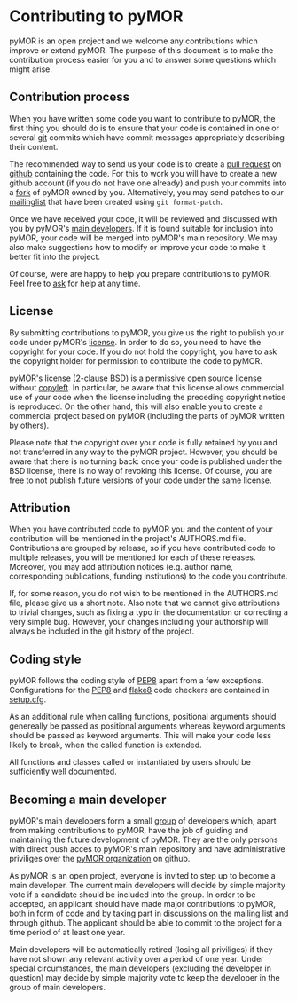 # Contributing to pyMOR

pyMOR is an open project and we welcome any contributions
which improve or extend pyMOR. The purpose of this document
is to make the contribution process easier for you and to answer
some questions which might arise.


## Contribution process

When you have written some code you want to contribute to 
pyMOR, the first thing you should do is to ensure that
your code is contained in one or several [git](https://git-scm.com/)
commits which have commit messages appropriately describing
their content.

The recommended way to send us your code is to create a
[pull request](https://help.github.com/articles/creating-a-pull-request/)
on [github](https://github.com/pymor/pymor) containing the code.
For this to work you will have to create a new github account
(if you do not have one already) and push your commits into a
[fork](https://guides.github.com/activities/forking/) of pyMOR 
owned by you. Alternatively, you may send patches to our
[mailinglist](http://listserv.uni-muenster.de/mailman/listinfo/pymor-dev)
that have been created using `git format-patch`.

Once we have received your code, it will be reviewed and
discussed with you by pyMOR's 
[main developers](#becoming-a-main-developer). If it is found suitable
for inclusion into pyMOR, your code will be merged into pyMOR's
main repository. We may also make suggestions how to modify
or improve your code to make it better fit into the project.

Of course, were are happy to help you prepare contributions to pyMOR.
Feel free to [ask](http://listserv.uni-muenster.de/mailman/listinfo/pymor-dev)
for help at any time.


## License

By submitting contributions to pyMOR, you give us the right to
publish your code under pyMOR's 
[license](https://github.com/pymor/pymor/blob/master/LICENSE.txt).
In order to do so, you need to have the copyright for your code.
If you do not hold the copyright, you have to ask the copyright 
holder for permission to contribute the code to pyMOR.

pyMOR's license ([2-clause BSD](https://opensource.org/licenses/BSD-2-Clause))
is a permissive open source license without
[copyleft](https://en.wikipedia.org/wiki/Copyleft). In particular,
be aware that this license allows commercial use of your code when the 
license including the preceding copyright notice is reproduced.
On the other hand, this will also enable you to create a commercial
project based on pyMOR (including the parts of pyMOR written by others).

Please note that the copyright over your code is fully retained by
you and not transferred in any way to the pyMOR project. However,
you should be aware that there is no turning back: once your code
is published under the BSD license, there is no way of revoking
this license. Of course, you are free to not publish future versions
of your code under the same license.


## Attribution

When you have contributed code to pyMOR you and the content of your
contribution will be mentioned in the project's AUTHORS.md file.
Contributions are grouped by release, so if you have contributed
code to multiple releases, you will be mentioned for each of
these releases. Moreover, you may add attribution notices (e.g.
author name, corresponding publications, funding institutions)
to the code you contribute.

If, for some reason, you do not wish to be mentioned in the AUTHORS.md
file, please give us a short note. Also note that we cannot give
attributions to trivial changes, such as fixing a typo in the
documentation or correcting a very simple bug. However, your changes
including your authorship will always be included in the git
history of the project.


## Coding style

pyMOR follows the coding style of 
[PEP8](https://www.python.org/dev/peps/pep-0008/) apart from a
few exceptions. Configurations for the 
[PEP8](https://pypi.python.org/pypi/pep8) and 
[flake8](https://pypi.python.org/pypi/flake8) code
checkers are contained in 
[setup.cfg](https://github.com/pymor/pymor/blob/master/setup.cfg).

As an additional rule when calling functions, positional
arguments should genereally be passed as positional arguments
whereas keyword arguments should be passed as keyword arguments.
This will make your code less likely to break, when the called
function is extended.

All functions and classes called or instantiated by users should
be sufficiently well documented.


## Becoming a main developer

pyMOR's main developers form a small 
[group](https://github.com/orgs/pymor/people?query=role:owner+)
of developers which, apart from making contributions to pyMOR,
have the job of guiding and maintaining the future development of
pyMOR. They are the only persons with direct push acces to pyMOR's
main repository and have administrative priviliges over the
[pyMOR organization](https://github.com/pymor) on github.

As pyMOR is an open project, everyone is invited to step up to
become a main developer. The current main developers will decide
by simple majority vote if a candidate should be included into the
group. In order to be accepted, an applicant should have made
major contributions to pyMOR, both in form of code and by taking part
in discussions on the mailing list and through github. The applicant
should be able to commit to the project for a time period of at
least one year.

Main developers will be automatically retired (losing all priviliges)
if they have not shown any relevant activity over a period of one
year. Under special circumstances, the main developers 
(excluding the developer in question) may decide by simple majority
vote to keep the developer in the group of main developers.
